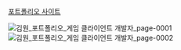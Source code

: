 [포트폴리오 사이트](https://wonisbest.github.io/portfolio/)




                    
![김원_포트폴리오_게임 클라이언트 개발자_page-0001](https://github.com/user-attachments/assets/3bd56273-df38-41cc-bce1-ad21d8eddb07)
![김원_포트폴리오_게임 클라이언트 개발자_page-0002](https://github.com/user-attachments/assets/a1bf7ff6-5ccb-4a75-af4c-dd7bd687d70a)



